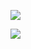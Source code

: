 <p align="left"><img  src="https://github-readme-stats.vercel.app/api/top-langs/?username=MindBreakerGM"/></p>
<p align="left"><img  style="max-width: 100%;" src="https://github-readme-stats.vercel.app/api?username=MindBreakerGM&show_icons=true&theme=aura_dark"/><p>
